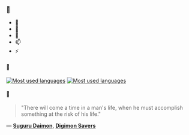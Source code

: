 ### 👋

- 🔭
- 🌱
- 💬
- 📫
- ⚡

#### 🧏

[![Most used languages](https://github-readme-stats-aynah.vercel.app/api/top-langs/?username=aynh&theme=solarized-dark&langs_count=6&layout=compact&hide_title=true)](https://github.com/anuraghazra/github-readme-stats#gh-dark-mode-only)
[![Most used languages](https://github-readme-stats-aynah.vercel.app/api/top-langs/?username=aynh&theme=solarized-light&langs_count=6&layout=compact&hide_title=true)](https://github.com/anuraghazra/github-readme-stats#gh-light-mode-only)

#### 💬

> "There will come a time in a man's life, when he must accomplish something at the risk of his life."

&mdash; [**Suguru Daimon**](https://myanimelist.net/character.php?q=Suguru%20Daimon&cat=character), [**Digimon Savers**](https://myanimelist.net/search/all?q=Digimon%20Savers&cat=all)
